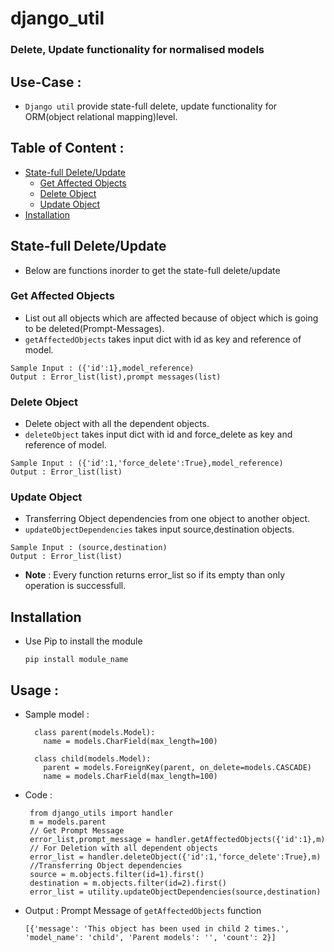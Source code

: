 # django_util
### Delete, Update functionality for normalised models


## Use-Case : 

  * `Django util` provide state-full delete, update functionality for ORM(object relational mapping)level.
  
## Table of Content :
  
  * [State-full Delete/Update](#statefull)
     * [Get Affected Objects](#get-affected-objects)
     * [Delete Object](#delete-object)
     * [Update Object](#update-object)
  * [Installation](#installation)


## State-full Delete/Update
  * Below are functions inorder to get the state-full delete/update 
  ### Get Affected Objects
   * List out all objects which are affected because of object which is going to be deleted(Prompt-Messages).
   * `getAffectedObjects` takes input dict with id as key and reference of model.
   ```
   Sample Input : ({'id':1},model_reference)
   Output : Error_list(list),prompt messages(list)
   ```
  ### Delete Object
   * Delete object with all the dependent objects. 
   * `deleteObject` takes input dict with id and force_delete as key and reference of model.
   ```
   Sample Input : ({'id':1,'force_delete':True},model_reference)
   Output : Error_list(list)
   ```
  ### Update Object 
   * Transferring Object dependencies from one object to another object.
   * `updateObjectDependencies` takes input source,destination objects.
   ```
   Sample Input : (source,destination)
   Output : Error_list(list)
   ```
* **Note** : Every function returns error_list so if its empty than only operation is successfull. 

## Installation
  * Use Pip to install the module
    ```
    pip install module_name
    ```
## Usage :
  * Sample model : 
      
          class parent(models.Model):
            name = models.CharField(max_length=100)
            
          class child(models.Model):
            parent = models.ForeignKey(parent, on_delete=models.CASCADE) 
            name = models.CharField(max_length=100)
  
  * Code :
         
         from django_utils import handler
         m = models.parent
         // Get Prompt Message
         error_list,prompt_message = handler.getAffectedObjects({'id':1},m)
         // For Deletion with all dependent objects
         error_list = handler.deleteObject({'id':1,'force_delete':True},m)
         //Transferring Object dependencies
         source = m.objects.filter(id=1).first()
         destination = m.objects.filter(id=2).first()
         error_list = utility.updateObjectDependencies(source,destination)
         
  * Output :
        Prompt Message of `getAffectedObjects` function
        
        [{'message': 'This object has been used in child 2 times.', 'model_name': 'child', 'Parent models': '', 'count': 2}]
      
         
          
    
    
